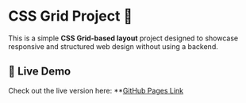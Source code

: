 # CSS Grid Project 🎨

This is a simple **CSS Grid-based layout** project designed to showcase responsive and structured web design without using a backend.

## 🌟 Live Demo
Check out the live version here: **[GitHub Pages Link](https://kesarjain3118.github.io/css-grid-project/)
